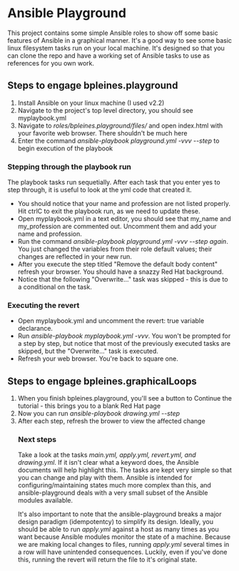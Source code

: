 <head>
<h1>Ansible Playground</h1>
</head>
<body>
This project contains some simple Ansible roles to show off some basic features of Ansible in a graphical manner. It's a good way to see some basic linux filesystem tasks run on your local machine. It's designed so that you can clone the repo and have a working set of Ansible tasks to use as references for you own work.
<br>
<h2>Steps to engage bpleines.playground</h2>
<ol>
<li>Install Ansible on your linux machine (I used v2.2)</li>
<li>Navigate to the project's top level directory, you should see myplaybook.yml</li>
<li>Navigate to <i>roles/bpleines.playground/files/</i> and open index.html with your favorite web browser. There shouldn't be much here</li>
<li>Enter the command <i>ansible-playbook playground.yml -vvv --step</i> to begin execution of the playbook</li>
</ol>
<h3>Stepping through the playbook run</h3>
The playbook tasks run sequetially. After each task that you enter yes to step through, it is useful to look at the yml code that created it.
<ul>
<li> You should notice that your name and profession are not listed properly. Hit ctrlC to exit the playbook run, as we need to update these. </li>
<li>Open myplaybook.yml in a text editor, you should see that my_name and my_profession are commented out. Uncomment them and add your name and profession. </li>
<li> Run the command <i>ansible-playbook playground.yml -vvv --step again</i>. You just changed the variables from their role default values; their changes are reflected in your new run.</li>
<li> After you execute the step titled "Remove the default body content" refresh your browser. You should have a snazzy Red Hat background. </li>
<li> Notice that the following "Overwrite..." task was skipped - this is due to a conditional on the task.
</ul>
<h3> Executing the revert </h3> 
<ul>
<li>Open myplaybook.yml and uncomment the revert: true variable declarance. </li>
<li>Run <i>ansible-playbook myplaybook.yml -vvv</i>. You won't be prompted for a step by step, but notice that most of the previously executed tasks are skipped, but the "Overwrite..." task is executed. </li>
<li> Refresh your web browser. You're back to square one.</li>
</ul>

<h2>Steps to engage bpleines.graphicalLoops</h2>
<ol>
<li>When you finish bpleines.playground, you'll see a button to Continue the tutorial - this brings you to a blank Red Hat page</li>
<li>Now you can run <i>ansible-playbook drawing.yml --step</i></li>
<li>After each step, refresh the brower to view the affected change</li>

<h3> Next steps </h3>
Take a look at the tasks <i>main.yml, apply.yml, revert.yml, and drawing.yml</i>. If it isn't clear what a keyword does, the Ansible documents will help highlight this. The tasks are kept very simple so that you can change and play with them. Ansible is intended for configuring/maintaining states much more complex than this, and ansible-playground deals with a very small subset of the Ansible modules available.

It's also important to note that the ansible-playground breaks a major design paradigm (idempotentcy) to simplify its design. Ideally, you should be able to run <i>apply.yml</i> against a host as many times as you want because Ansible modules monitor the state of a machine. Because we are making local changes to files, running <i> apply.yml </i> several times in a row will have unintended consequences. Luckily, even if you've done this, running the revert will return the file to it's original state.
</body>


